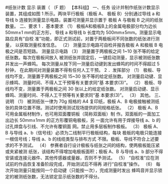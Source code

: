 #纸张计数 显示 装置（ （F  题）
【本科组】
一、任务
设计并制作纸张计数显示装置，其组成如图 1 所示。两块平行极板（极板 A、
极板 B）分别通过导线 a 和导线 b 连接到测量显示电路，装置可测量并显示置于
极板 A 与极板 B 之间的纸张数量。
二、要求
1 ．基本要求
（1） 极板A和极板B上的金属电极部分均为边长50mm±1 mm的正方形，
导线 a 和导线 b 长度均为 500mm±5mm。测量显示电路应具有“自校
准”功能，即正式测试前，对置于两极板间不同张数的纸张进行测量，
以获取测量校准信息。
（2） 测量显示电路可自检并报告极板 A 和极板 B 电极之间是否短路。
测量显示电路
（3） 测量置于两极板之间 1~10 张不等的给定纸张数。每次在极板间放入
被测纸张并固定后，一键启动测量，显示被测纸张数并发出一声蜂鸣。
每次测量从按下同一测量启动键到发出蜂鸣的时间不得超过 5 秒钟，
在此期间对测量装置不得有任何人工干预。
2 ．发挥部分
（1） 极板、导线均不变，测量置于两极板之间 15~30 张不等的给定纸张数。
对测量启动键、显示蜂鸣、测量时间、不得人工干预等有关要求同“基
本要求(3)”。
（2） 极板、导线均不变，测量置于两极板之间 30 张以上的给定纸张数。
对测量启动键、显示蜂鸣、测量时间、不得人工干预等有关要求同“基
本要求(3)”。
（3） 其他。
三、说明
（1） 被测纸张一律为 70g 规格的 A4 复印纸，极板 A、B 电极接触被测纸
张的具体位置不限。测试时使用测试现场提供的同规格纸张。
（2） 极板 A、B 可用金属板材制作，也可用双面覆铜板（简称双面板）制
作。双面板的一面加工出边长 50mm±1mm 的正方形覆铜电极板，另
一面允许有用于焊接导线 a、b 的过孔焊盘与引线、不允许有覆铜面
网。禁止用多层板制作极板。
（3） 极板 A、B 与导线 a、b（信号线）必须为二线制平行极板结构，每块
极板的电极只能连接一根信号线；导线 a、b 的线缆类型与排布方式
不限。极板、导线不符合上述要求的不予测试。
（4） 参赛者自行设计极板与纸张之间的结构，使两极板能压紧或夹紧被测
纸张，该结构不得增加电极板面积；极板 A、B 与导线 a、b 部分不得
安装或连接元器件、其他传感器或量器，否则不予测试。
（5） “自校准”应在测试前的作品恢复准备阶段完成，开始测试后不得再
进行“自校准”操作。
（6） 每次开始测量只能按同一个启动键（只能按一次），完成测量时发出
蜂鸣音并显示锁定的被测纸张数，无法锁定显示纸张数的不得分。
